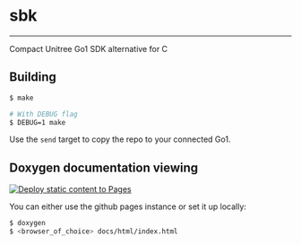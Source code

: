 # sbk
---
Compact Unitree Go1 SDK alternative for C

## Building
```bash
$ make

# With DEBUG flag
$ DEBUG=1 make
```

Use the `send` target to copy the repo to your connected Go1.

## Doxygen documentation viewing
[![Deploy static content to Pages](https://github.com/altehex/sbk/actions/workflows/static.yml/badge.svg)](https://github.com/altehex/sbk/actions/workflows/static.yml)

You can either use the github pages instance or set it up locally:
```bash
$ doxygen
$ <browser_of_choice> docs/html/index.html
```
